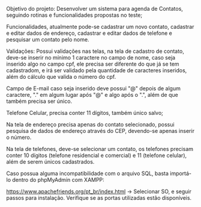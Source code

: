 Objetivo do projeto: Desenvolver um sistema para agenda de Contatos, seguindo rotinas e funcionalidades propostas no teste;

Funcionalidades, atualmente pode-se cadastrar um novo contato, cadastrar e editar dados de endereço, cadastrar e editar dados de telefone e pesquisar um contato pelo nome.

Validações: Possui validações nas telas, na tela de cadastro de contato, deve-se inserir no mínimo 1 caractere no campo de nome, caso seja inserido algo no campo cpf, ele precisa ser diferente do que já se tem cadastradom, e irá ser validado pela quantidade de caracteres inseridos, além do cálculo que valida o número do cpf.

Campo de E-mail caso seja inserido deve possui "@" depois de algum caractere, "." em algum lugar após "@" e algo após o ".", além de que também precisa ser único. 

Telefone Celular, precisa conter 11 dígitos, também único salvo;

Na tela de endereço precisa apenas do contato selecionado, possui pesquisa de dados de endereço através do CEP, devendo-se apenas inserir o número.

Na tela de telefones, deve-se selecionar um contato, os telefones precisam conter 10 dígitos (telefone residencial e comercial) e 11 (telefone celular), além de serem únicos cadastrados.

Caso possua alguma incompatibilidade com o arquivo SQL, basta importá-lo dentro do phpMyAdmin com XAMPP:

https://www.apachefriends.org/pt_br/index.html -> Selecionar SO, e seguir passos para instalação. Verifique se as portas utilizadas estão disponíveis.
